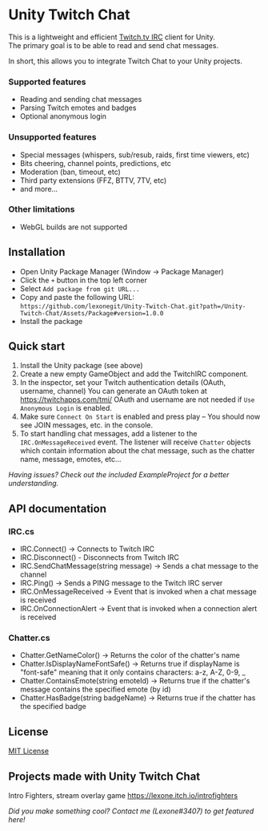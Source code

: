 # Unity Twitch Chat

This is a lightweight and efficient [Twitch.tv IRC](https://dev.twitch.tv/docs/irc/) client for Unity.<br>The primary goal is to be able to read and send chat messages.

In short, this allows you to integrate Twitch Chat to your Unity projects.

### Supported features
- Reading and sending chat messages
- Parsing Twitch emotes and badges
- Optional anonymous login


### Unsupported features
- Special messages (whispers, sub/resub, raids, first time viewers, etc)
- Bits cheering, channel points, predictions, etc
- Moderation (ban, timeout, etc)
- Third party extensions (FFZ, BTTV, 7TV, etc)
- and more...

### Other limitations
- WebGL builds are not supported


## Installation

- Open Unity Package Manager (Window -> Package Manager)
- Click the `+` button in the top left corner
- Select `Add package from git URL...`
- Copy and paste the following URL:<br>```https://github.com/lexonegit/Unity-Twitch-Chat.git?path=/Unity-Twitch-Chat/Assets/Package#version=1.0.0```
- Install the package


## Quick start
1. Install the Unity package (see above)
2. Create a new empty GameObject and add the TwitchIRC component.
3. In the inspector, set your Twitch authentication details (OAuth, username, channel) 
You can generate an OAuth token at https://twitchapps.com/tmi/
OAuth and username are not needed if `Use Anonymous Login` is enabled. 
4. Make sure `Connect On Start` is enabled and press play – You should now see JOIN messages, etc. in the console.
5. To start handling chat messages, add a listener to the `IRC.OnMessageReceived` event. The listener will receive `Chatter` objects which contain information about the chat message, such as the chatter name, message, emotes, etc...

<i>Having issues? Check out the included ExampleProject for a better understanding.</i>

## API documentation

### IRC.cs
- IRC.Connect() -> Connects to Twitch IRC
- IRC.Disconnect() - Disconnects from Twitch IRC
- IRC.SendChatMessage(string message) -> Sends a chat message to the channel
- IRC.Ping() -> Sends a PING message to the Twitch IRC server
- IRC.OnMessageReceived -> Event that is invoked when a chat message is received
- IRC.OnConnectionAlert -> Event that is invoked when a connection alert is received

### Chatter.cs
- Chatter.GetNameColor() -> Returns the color of the chatter's name
- Chatter.IsDisplayNameFontSafe() -> Returns true if displayName is "font-safe" meaning that it only contains characters: a-z, A-Z, 0-9, _
- Chatter.ContainsEmote(string emoteId) -> Returns true if the chatter's message contains the specified emote (by id)
- Chatter.HasBadge(string badgeName) -> Returns true if the chatter has the specified badge

## License
<a href="https://github.com/lexonegit/Unity-Twitch-Chat/blob/master/LICENSE">MIT License</a>

## Projects made with Unity Twitch Chat

Intro Fighters, stream overlay game https://lexone.itch.io/introfighters

*Did you make something cool? Contact me (Lexone#3407) to get featured here!*